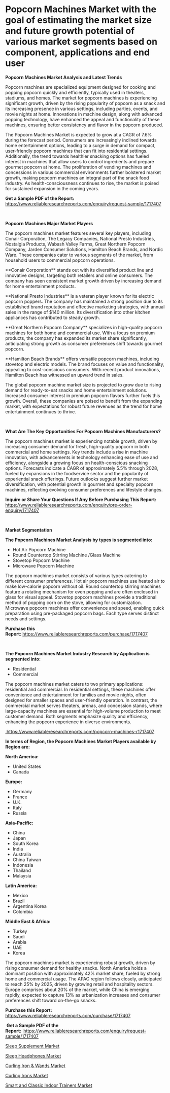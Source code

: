 <p><h1>Popcorn Machines Market with the goal of estimating the market size and future growth potential of various market segments based on component, applications and end user</h1></p><p><strong>Popcorn Machines Market Analysis and Latest Trends</strong></p>
<p><p>Popcorn machines are specialized equipment designed for cooking and popping popcorn quickly and efficiently, typically used in theaters, stadiums, and homes. The market for popcorn machines is experiencing significant growth, driven by the rising popularity of popcorn as a snack and its increasing presence in various settings, including parties, events, and movie nights at home. Innovations in machine design, along with advanced popping technology, have enhanced the appeal and functionality of these machines, ensuring better consistency and flavor in the popcorn produced.</p><p>The Popcorn Machines Market is expected to grow at a CAGR of 7.6% during the forecast period. Consumers are increasingly inclined towards home entertainment options, leading to a surge in demand for compact, user-friendly popcorn machines that can fit into residential settings. Additionally, the trend towards healthier snacking options has fueled interest in machines that allow users to control ingredients and prepare gourmet popcorn at home. The proliferation of vending machines and concessions in various commercial environments further bolstered market growth, making popcorn machines an integral part of the snack food industry. As health-consciousness continues to rise, the market is poised for sustained expansion in the coming years.</p></p>
<p><strong>Get a Sample PDF of the Report:&nbsp;</strong> <a href="https://www.reliableresearchreports.com/enquiry/request-sample/1717407?utm_campaign=38&utm_medium=2&utm_source=Github&utm_content=ia&utm_term=14102024&utm_id=popcorn-machines">https://www.reliableresearchreports.com/enquiry/request-sample/1717407</a></p>
<p>&nbsp;</p>
<p><strong>Popcorn Machines Major Market Players</strong></p>
<p><p>The popcorn machines market features several key players, including Conair Corporation, The Legacy Companies, National Presto Industries, Nostalgia Products, Wabash Valley Farms, Great Northern Popcorn Company, Jarden Consumer Solutions, Hamilton Beach Brands, and Nordic Ware. These companies cater to various segments of the market, from household users to commercial popcorn operations.</p><p>**Conair Corporation** stands out with its diversified product line and innovative designs, targeting both retailers and online consumers. The company has seen consistent market growth driven by increasing demand for home entertainment products. </p><p>**National Presto Industries** is a veteran player known for its electric popcorn poppers. The company has maintained a strong position due to its established brand reputation and effective marketing strategies, with annual sales in the range of $140 million. Its diversification into other kitchen appliances has contributed to steady growth.</p><p>**Great Northern Popcorn Company** specializes in high-quality popcorn machines for both home and commercial use. With a focus on premium products, the company has expanded its market share significantly, anticipating strong growth as consumer preferences shift towards gourmet popcorn.</p><p>**Hamilton Beach Brands** offers versatile popcorn machines, including stovetop and electric models. The brand focuses on value and functionality, appealing to cost-conscious consumers. With recent product innovations, Hamilton Beach has witnessed an upward trend in sales.</p><p>The global popcorn machine market size is projected to grow due to rising demand for ready-to-eat snacks and home entertainment solutions. Increased consumer interest in premium popcorn flavors further fuels this growth. Overall, these companies are poised to benefit from the expanding market, with expectations for robust future revenues as the trend for home entertainment continues to thrive.</p></p>
<p>&nbsp;</p>
<p><strong>What Are The Key Opportunities For Popcorn Machines Manufacturers?</strong></p>
<p><p>The popcorn machines market is experiencing notable growth, driven by increasing consumer demand for fresh, high-quality popcorn in both commercial and home settings. Key trends include a rise in machine innovation, with advancements in technology enhancing ease of use and efficiency, alongside a growing focus on health-conscious snacking options. Forecasts indicate a CAGR of approximately 5.5% through 2028, fueled by expansions in the foodservice sector and the popularity of experiential snack offerings. Future outlooks suggest further market diversification, with potential growth in gourmet and specialty popcorn machines, reflecting evolving consumer preferences and lifestyle changes.</p></p>
<p><strong>Inquire or Share Your Questions If Any Before Purchasing This Report:</strong> <a href="https://www.reliableresearchreports.com/enquiry/pre-order-enquiry/1717407?utm_campaign=38&utm_medium=2&utm_source=Github&utm_content=ia&utm_term=14102024&utm_id=popcorn-machines">https://www.reliableresearchreports.com/enquiry/pre-order-enquiry/1717407</a></p>
<p>&nbsp;</p>
<p><strong>Market Segmentation</strong></p>
<p><strong>The Popcorn Machines Market Analysis by types is segmented into:</strong></p>
<p><ul><li>Hot Air Popcorn Machine</li><li>Round Countertop Stirring Machine /Glass Machine</li><li>Stovetop Popcorn Machine</li><li>Microwave Popcorn Machine</li></ul></p>
<p><p>The popcorn machines market consists of various types catering to different consumer preferences. Hot air popcorn machines use heated air to make low-calorie popcorn without oil. Round countertop stirring machines feature a rotating mechanism for even popping and are often enclosed in glass for visual appeal. Stovetop popcorn machines provide a traditional method of popping corn on the stove, allowing for customization. Microwave popcorn machines offer convenience and speed, enabling quick preparation using pre-packaged popcorn bags. Each type serves distinct needs and settings.</p></p>
<p><strong>Purchase this Report:&nbsp;</strong><a href="https://www.reliableresearchreports.com/purchase/1717407?utm_campaign=38&utm_medium=2&utm_source=Github&utm_content=ia&utm_term=14102024&utm_id=popcorn-machines">https://www.reliableresearchreports.com/purchase/1717407</a></p>
<p>&nbsp;</p>
<p><strong>The Popcorn Machines Market Industry Research by Application is segmented into:</strong></p>
<p><ul><li>Residential</li><li>Commercial</li></ul></p>
<p><p>The popcorn machines market caters to two primary applications: residential and commercial. In residential settings, these machines offer convenience and entertainment for families and movie nights, often designed for smaller spaces and user-friendly operation. In contrast, the commercial market serves theaters, arenas, and concession stands, where large-capacity machines are essential for high-volume production to meet customer demand. Both segments emphasize quality and efficiency, enhancing the popcorn experience in diverse environments.</p></p>
<p><a href="https://www.reliableresearchreports.com/popcorn-machines-r1717407?utm_campaign=38&utm_medium=2&utm_source=Github&utm_content=ia&utm_term=14102024&utm_id=popcorn-machines">&nbsp;https://www.reliableresearchreports.com/popcorn-machines-r1717407</a></p>
<p><strong>In terms of Region, the Popcorn Machines Market Players available by Region are:</strong></p>
<p>
    <p> <strong> North America: </strong>
        <ul>
            <li>United States</li>
            <li>Canada</li>
        </ul>
        </p> 
    <p> <strong> Europe: </strong>
        <ul>
            <li>Germany</li>
            <li>France</li>
            <li>U.K.</li>
            <li>Italy</li>
            <li>Russia</li>
        </ul>
        </p> 
    <p> <strong> Asia-Pacific: </strong>
        <ul>
            <li>China</li>
            <li>Japan</li>
            <li>South Korea</li>
            <li>India</li>
            <li>Australia</li>
            <li>China Taiwan</li>
            <li>Indonesia</li>
            <li>Thailand</li>
            <li>Malaysia</li>
        </ul>
        </p> 
    <p> <strong> Latin America: </strong>
        <ul>
            <li>Mexico</li>
            <li>Brazil</li>
            <li>Argentina Korea</li>
            <li>Colombia</li>
        </ul>
        </p> 
    <p> <strong> Middle East & Africa: </strong>
        <ul>
            <li>Turkey</li>
            <li>Saudi</li>
            <li>Arabia</li>
            <li>UAE</li>
            <li>Korea</li>
        </ul>
    </p>
    </p>
<p><p>The popcorn machines market is experiencing robust growth, driven by rising consumer demand for healthy snacks. North America holds a dominant position with approximately 42% market share, fueled by strong home and commercial usage. The APAC region follows closely, anticipated to reach 25% by 2025, driven by growing retail and hospitality sectors. Europe comprises about 20% of the market, while China is emerging rapidly, expected to capture 13% as urbanization increases and consumer preferences shift toward on-the-go snacks.</p></p>
<p><strong>Purchase this Report: </strong><a href="https://www.reliableresearchreports.com/purchase/1717407?utm_campaign=38&utm_medium=2&utm_source=Github&utm_content=ia&utm_term=14102024&utm_id=popcorn-machines">https://www.reliableresearchreports.com/purchase/1717407</a></p>
<p>&nbsp;<strong>Get a Sample PDF of the Report:&nbsp;&nbsp;</strong><a href="https://www.reliableresearchreports.com/enquiry/request-sample/1717407?utm_campaign=38&utm_medium=2&utm_source=Github&utm_content=ia&utm_term=14102024&utm_id=popcorn-machines">https://www.reliableresearchreports.com/enquiry/request-sample/1717407</a></p>
<p><strong></strong></p>
<p><p><a href="https://www.linkedin.com/pulse/market-insights-global-sleep-supplement-forecast-innovation-l5qze?utm_campaign=38&utm_medium=2&utm_source=Github&utm_content=ia&utm_term=14102024&utm_id=popcorn-machines">Sleep Supplement Market</a></p><p><a href="https://www.linkedin.com/pulse/sleep-headphones-market-consolidation-impact-structure-2024-2031-6nr0e?utm_campaign=38&utm_medium=2&utm_source=Github&utm_content=ia&utm_term=14102024&utm_id=popcorn-machines">Sleep Headphones Market</a></p><p><a href="https://github.com/KejsiLoshi121/Market-Research-Report-List-1/blob/main/curling-iron-wands-market.md?utm_campaign=38&utm_medium=2&utm_source=Github&utm_content=ia&utm_term=14102024&utm_id=popcorn-machines">Curling Iron & Wands Market</a></p><p><a href="https://github.com/delorasywf/Market-Research-Report-List-1/blob/main/curling-irons-market.md?utm_campaign=38&utm_medium=2&utm_source=Github&utm_content=ia&utm_term=14102024&utm_id=popcorn-machines">Curling Irons Market</a></p><p><a href="https://www.linkedin.com/pulse/investing-smart-classic-indoor-trainers-market-trends-leading-t9ioe?utm_campaign=38&utm_medium=2&utm_source=Github&utm_content=ia&utm_term=14102024&utm_id=popcorn-machines">Smart and Classic Indoor Trainers Market</a></p></p>